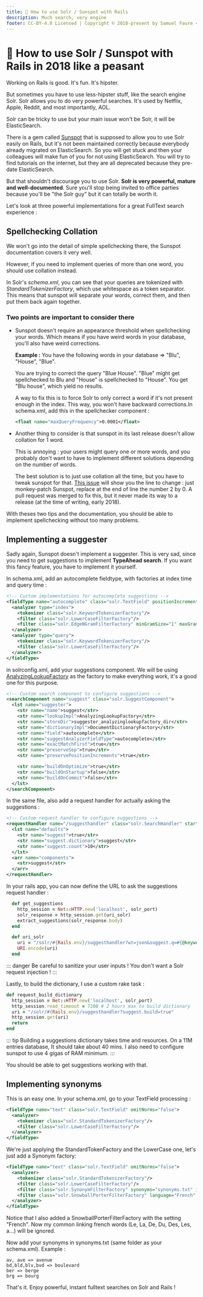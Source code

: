 ```yaml
---
title: 💎 How to use Solr / Sunspot with Rails
description: Much search, very engine
footer: CC-BY-4.0 Licensed | Copyright © 2018-present by Samuel Faure <3
---
```

# 💎 How to use Solr / Sunspot with Rails in 2018 like a peasant

Working on Rails is good. It's fun. It's hipster.

But sometimes you have to use less-hipster stuff, like the search engine Solr. Solr allows you to do very powerful searches. It's used by Netflix, Apple, Reddit, and most importantly, AOL.

Solr can be tricky to use but your main issue won't be Solr, it will be ElasticSearch.

There is a gem called [Sunspot](https://github.com/sunspot/sunspot) that is supposed to allow you to use Solr easily on Rails, but it's not been maintained correctly because everybody already migrated on ElasticSearch. So you will get stuck and then your colleagues will make fun of you for not using ElasticSearch. You will try to find tutorials on the internet, but they are all deprecated because they pre-date ElasticSearch.

But that shouldn't discourage you to use Solr. **Solr is very powerful, mature and well-documented**. Sure you'll stop being invited to office parties because you'll be "the Solr guy" but it can totally be worth it.

Let's look at three powerful implementations for a great FullText search experience :

## Spellchecking Collation

We won't go into the detail of simple spellchecking there, the Sunspot documentation covers it very well.

However, if you need to implement queries of more than one word, you should use collation instead.

In Solr's *schema.xml*, you can see that your queries are tokenized with *StandardTokenizerFactory*, which use whitespace as a token separator. This means that sunspot will separate your words, correct them, and then put them back again together.

### Two points are important to consider there

- Sunspot doesn't require an appearance threshold when spellchecking your words. Which means if you have weird words in your database, you'll also have weird corrections.

  **Example :** You have the following words in your database => "Blu", "House", "Blue".

  You are trying to correct the query "Blue House". "Blue" might get spellchecked to Blu and "House" is spellchecked to "House". You get "Blu house", which yield no results.

  A way to fix this is to force Solr to only correct a word if it's not present enough in the index. This way, you won't have backward corrections.In schema.xml, add this in the spellchecker component :

  ```xml
  <float name="maxQueryFrequency">0.0001</float>
  ```

- Another thing to consider is that sunspot in its last release doesn't allow collation for 1 word.

  This is annoying : your users might query one or more words, and you probably don't want to have to implement different solutions depending on the number of words.

  The best solution is to just use collation all the time, but you have to tweak sunspot for that. [This issue](https://github.com/sunspot/sunspot/issues/752) will show you the line to change : just monkey-patch Sunspot, replace at the end of line the number 2 by 0.
  A pull request was merged to fix this, but it never made its way to a release (at the time of writing, early 2018).

With theses two tips and the documentation, you should be able to implement spellchecking without too many problems.

## Implementing a suggester

Sadly again, Sunspot doesn't implement a suggester. This is very sad, since you need to get suggestions to implement **TypeAhead search**. If you want this fancy feature, you have to implement it yourself.

In schema.xml, add an autocomplete fieldtype, with factories at index time and query time :

```xml
<!-- Custom implementations for autocomplete suggestions -->
<fieldType name="autocomplete" class="solr.TextField" positionIncrementGap="100">
  <analyzer type="index">
    <tokenizer class="solr.KeywordTokenizerFactory"/>
    <filter class="solr.LowerCaseFilterFactory"/>
    <filter class="solr.EdgeNGramFilterFactory" minGramSize="1" maxGramSize="50" />
  </analyzer>
  <analyzer type="query">
    <tokenizer class="solr.KeywordTokenizerFactory"/>
    <filter class="solr.LowerCaseFilterFactory"/>
  </analyzer>
</fieldType>
```

in solrconfig.xml, add your suggestions component. We will be using [AnalyzingLookupFactory](https://lucene.apache.org/solr/6_2_1/solr-core/org/apache/solr/spelling/suggest/fst/AnalyzingLookupFactory.html) as the factory to make everything work, it's a good one for this purpose.

```xml
<!-- Custom search component to configure suggestions -->
<searchComponent name="suggest" class="solr.SuggestComponent">
  <lst name="suggester">
    <str name="name">suggest</str>
    <str name="lookupImpl">AnalyzingLookupFactory</str>
    <str name="storeDir">suggester_analyzinglookupfactory_dir</str>
    <str name="dictionaryImpl">DocumentDictionaryFactory</str>
    <str name="field">autocomplete</str>
    <str name="suggestAnalyzerFieldType">autocomplete</str>
    <str name="exactMatchFirst">true</str>
    <str name="preserveSep">true</str>
    <str name="preservePositionIncrements">true</str>

    <str name="buildOnOptimize">true</str>
    <str name="buildOnStartup">false</str>
    <str name="buildOnCommit">false</str>
  </lst>
</searchComponent>
```

In the same file, also add a request handler for actually asking the suggestions :

```xml
<!-- Custom request handler to configure suggestions -->
<requestHandler name="/suggesthandler" class="solr.SearchHandler" startup="lazy">
  <lst name="defaults">
    <str name="suggest">true</str>
    <str name="suggest.dictionary">suggest</str>
    <str name="suggest.count">10</str>
  </lst>
  <arr name="components">
    <str>suggest</str>
  </arr>
</requestHandler>
```

In your rails app, you can now define the URL to ask the suggestions request handler :

```ruby
  def get_suggestions
    http_session = Net::HTTP.new('localhost', solr_port)
    solr_response = http_session.get(uri_solr)
    extract_suggestions(solr_response.body)
  end

  def uri_solr
    uri = "/solr/#{Rails.env}/suggesthandler?wt=json&suggest.q=#{@keyword}"
    URI.encode(uri)
  end
```

::: danger
Be careful to sanitize your user inputs ! You don't want a Solr request injection !
:::

Lastly, to build the dictionary, I use a custom rake task :

```ruby
def request_build_dictionary
  http_session = Net::HTTP.new('localhost', solr_port)
  http_session.read_timeout = 7200 # 2 hours max to build dictionary
  uri = "/solr/#{Rails.env}/suggesthandler?suggest.build=true"
  http_session.get(uri)
  return
end
```

::: tip
Building a suggestions dictionary takes time and resources. On a 11M entries database, It should take about 40 mins.
I also need to configure sunspot to use 4 gigas of RAM minimum.
:::

You should be able to get suggestions working with that.

## Implementing synonyms

This is an easy one. In your schema.xml, go to your TextField processing :

```xml
<fieldType name="text" class="solr.TextField" omitNorms="false">
  <analyzer>
    <tokenizer class="solr.StandardTokenizerFactory"/>
    <filter class="solr.LowerCaseFilterFactory"/>
  </analyzer>
</fieldType>
```

We're just applying the StandardTokenFactory and the LowerCase one, let's just add a Synonym factory:

```xml
<fieldType name="text" class="solr.TextField" omitNorms="false">
  <analyzer>
    <tokenizer class="solr.StandardTokenizerFactory"/>
    <filter class="solr.LowerCaseFilterFactory"/>
    <filter class="solr.SynonymFilterFactory" synonyms="synonyms.txt" ignoreCase="true" expand="true" tokenizerFactory="solr.StandardTokenizerFactory"/>
    <filter class="solr.SnowballPorterFilterFactory" language="French" />
  </analyzer>
</fieldType>
```

Notice that I also added a SnowballPorterFilterFactory with the setting "French". Now my common linking french words (Le, La, De, Du, Des, Les, a...) will be ignored.

Now add your synonyms in synonyms.txt (same folder as your schema.xml). Example :

```text
av, ave => avenue
bd,bld,blv,bvd => boulevard
ber => berge
brg => bourg
```

That's it. Enjoy powerful, instant fulltext searches on Solr and Rails !
